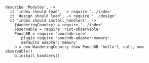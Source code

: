     describe 'Modules', ->
      it 'index should load', -> require '../index'
      it 'design should load', -> require '../design'
      it 'index should install_handlers', ->
        {WanderingCountry} = require '../index'
        observable = require 'riot-observable'
        PouchDB = require 'pouchdb-core'
          .plugin require 'pouchdb-adapter-memory'
          .defaults adapter:'memory'
        b = new WanderingCountry (new PouchDB 'hello'), null, new observable()
        b.install_handlers()

